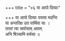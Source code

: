 +++
title = "०६ या आपो दिव्याः"

+++
या आपो दिव्याः पयसा मदन्ति  
या अन्तरिक्ष उत पार्थिवा याः ।  
तासां त्वा सर्वासाम् अपाम्  
अभि षिञ्चामि वर्चसा ॥